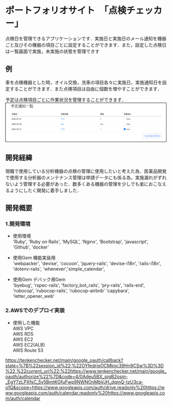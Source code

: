 # ポートフォリオサイト　「点検チェッカー」

点検日を管理できるアプリケーションです．実施日と実施日のメール通知を機器ごと及びその機器の項目ごとに設定することができます．また，設定した点検日は一覧画面で実施，未実施の状態を管理できす

## 例
車を点検機器とした時，オイル交換，洗車の項目各々に実施日，実施通知日を設定することができます．また点検項目は自由に個数を増やすことができます．

予定は点検項目ごとに作業状況を管理することができます．
![](doc/images/screanshot.png)

## 開発経緯
現職で使用している分析機器の点検の管理に使用したいと考えた為．医薬品開発で使用する分析器のメンテナンス管理は申請データにも係る為，実施漏れがずれないよう管理する必要があった．数多くある機器の管理を少しでも楽におこなえるようにしたく開発に着手しました．

## 開発概要
### 1.開発環境
* 使用環境  
'Ruby', 'Ruby on Rails', 'MySQL', 'Nginx', 'Bootstrap', 'javascript', 'Github', 'docker'
  
* 使用Gem 機能実装用  
'webpacker', 'devise',  'cocoon',  'jquery-rails', 'devise-i18n', 'rails-i18n', 'dotenv-rails', 'whenever','simple_calendar', 

* 使用Gem デバック用Gem  
'byebug',  'rspec-rails', 'factory_bot_rails', 'pry-rails', 'rails-erd', 'rubocop',  'rubocop-rails',  'rubocop-airbnb'
 'capybara',  'letter_opener_web'

### 2.AWSでのデプロイ実装
* 使用した機能  
AWS VPC  
AWS RDS  
AWS EC2  
AWS EC2(ALB)  
AWS Route 53  


https://tenkenchecker.net/main/google_oauth/callback?state=%7B%22session_id%22:%22OYfedriqOCMknc39Hn9CSw%3D%3D%22,%22current_uri%22:%22https://www.tenkenchecker.net/main/google_oauth/authorize%22%7D&code=4/0Adeu5BX_pigB2osm-_EgY7zLPXfsC_5v5BmtKGfuFwp9NWNOnMbVJH_dqmQ-tzU3ca-o1Q&scope=https://www.googleapis.com/auth/drive.readonly%20https://www.googleapis.com/auth/calendar.readonly%20https://www.googleapis.com/auth/calendar
